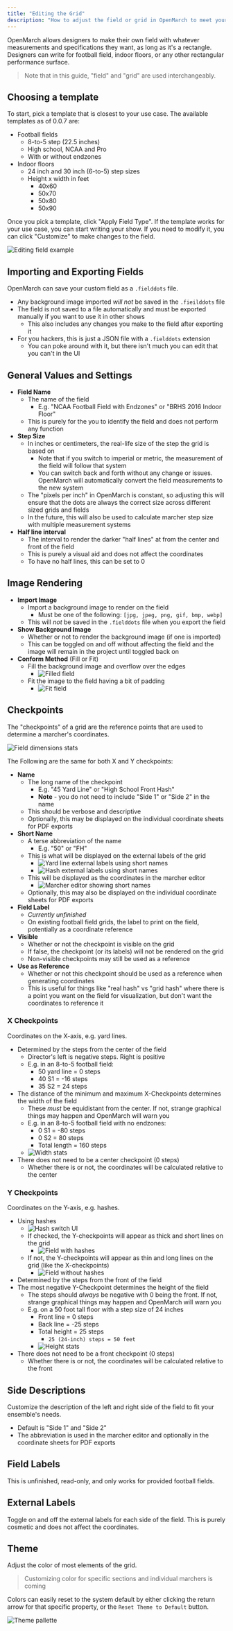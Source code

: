 ```yaml
---
title: "Editing the Grid"
description: "How to adjust the field or grid in OpenMarch to meet your ensemble's needs"
---
```


OpenMarch allows designers to make their own field with whatever measurements and specifications they want, as long as it's a rectangle.
Designers can write for football field, indoor floors, or any other rectangular performance surface.

> Note that in this guide, "field" and "grid" are used interchangeably.

## Choosing a template

To start, pick a template that is closest to your use case. The available templates as of 0.0.7 are:

- Football fields
  - 8-to-5 step (22.5 inches)
  - High school, NCAA and Pro
  - With or without endzones
- Indoor floors
  - 24 inch and 30 inch (6-to-5) step sizes
  - Height x width in feet
    - 40x60
    - 50x70
    - 50x80
    - 50x90

Once you pick a template, click "Apply Field Type".
If the template works for your use case, you can start writing your show.
If you need to modify it, you can click "Customize" to make changes to the field.

![Editing field example](/docs/guides/field/editing.gif)

## Importing and Exporting Fields

OpenMarch can save your custom field as a `.fielddots` file.

- Any background image imported _will not_ be saved in the `.fieilddots` file
- The field is not saved to a file automatically and must be exported manually if you want to use it in other shows
  - This also includes any changes you make to the field after exporting it
- For you hackers, this is just a JSON file with a `.fielddots` extension
  - You can poke around with it, but there isn't much you can edit that you can't in the UI

## General Values and Settings

- **Field Name**
  - The name of the field
    - E.g. "NCAA Football Field with Endzones" or "BRHS 2016 Indoor Floor"
  - This is purely for the you to identify the field and does not perform any function
- **Step Size**
  - In inches or centimeters, the real-life size of the step the grid is based on
    - Note that if you switch to imperial or metric, the measurement of the field will follow that system
    - You can switch back and forth without any change or issues. OpenMarch will automatically convert the field measurements to the new system
  - The "pixels per inch" in OpenMarch is constant, so adjusting this will ensure that the dots are always the correct size across different sized grids and fields
  - In the future, this will also be used to calculate marcher step size with multiple measurement systems
- **Half line interval**
  - The interval to render the darker "half lines" at from the center and front of the field
  - This is purely a visual aid and does not affect the coordinates
  - To have no half lines, this can be set to 0

## Image Rendering

- **Import Image**
  - Import a background image to render on the field
    - Must be one of the following: `[jpg, jpeg, png, gif, bmp, webp]`
  - This will _not_ be saved in the `.fielddots` file when you export the field
- **Show Background Image**
  - Whether or not to render the background image (if one is imported)
  - This can be toggled on and off without affecting the field and the image will remain in the project until toggled back on
- **Conform Method** (Fill or Fit)
  - Fill the background image and overflow over the edges
    - ![Filled field](/docs/guides/field/image-11.png)
  - Fit the image to the field having a bit of padding
    - ![Fit field](/docs/guides/field/image-10.png)

## Checkpoints

The "checkpoints" of a grid are the reference points that are used to determine a marcher's coordinates.

![Field dimensions stats](/docs/guides/field/image-1.png)

The Following are the same for both X and Y checkpoints:

- **Name**
  - The long name of the checkpoint
    - E.g. "45 Yard Line" or "High School Front Hash"
    - **Note** - you do not need to include "Side 1" or "Side 2" in the name
  - This should be verbose and descriptive
  - Optionally, this may be displayed on the individual coordinate sheets for PDF exports
- **Short Name**
  - A terse abbreviation of the name
    - E.g. "50" or "FH"
  - This is what will be displayed on the external labels of the grid
    - ![Yard line external labels using short names](/docs/guides/field/image-4.png)
    - ![Hash external labels using short names](/docs/guides/field/image-5.png)
  - This will be displayed as the coordinates in the marcher editor
    - ![Marcher editor showing short names](/docs/guides/field/image-6.png)
  - Optionally, this may also be displayed on the individual coordinate sheets for PDF exports
- **Field Label**
  - _Currently unfinished_
  - On existing football field grids, the label to print on the field, potentially as a coordinate reference
- **Visible**
  - Whether or not the checkpoint is visible on the grid
  - If false, the checkpoint (or its labels) will not be rendered on the grid
  - Non-visible checkpoints may still be used as a reference
- **Use as Reference**
  - Whether or not this checkpoint should be used as a reference when generating coordinates
  - This is useful for things like "real hash" vs "grid hash" where there is a point you want on the field for visualization, but don't want the coordinates to reference it

### X Checkpoints

Coordinates on the X-axis, e.g. yard lines.

- Determined by the steps from the center of the field
  - Director's left is negative steps. Right is positive
  - E.g. in an 8-to-5 football field:
    - 50 yard line = 0 steps
    - 40 S1 = -16 steps
    - 35 S2 = 24 steps
- The distance of the minimum and maximum X-Checkpoints determines the width of the field
  - These _must_ be equidistant from the center. If not, strange graphical things may happen and OpenMarch will warn you
  - E.g. in an 8-to-5 football field with no endzones:
    - 0 S1 = -80 steps
    - 0 S2 = 80 steps
    - Total length = 160 steps
  - ![Width stats](/docs/guides/field/image-3.png)
- There does not need to be a center checkpoint (0 steps)
  - Whether there is or not, the coordinates will be calculated relative to the center

### Y Checkpoints

Coordinates on the Y-axis, e.g. hashes.

- Using hashes
  - ![Hash switch UI](/docs/guides/field/image-7.png)
  - If checked, the Y-checkpoints will appear as thick and short lines on the grid
    - ![Field with hashes](/docs/guides/field/image-8.png)
  - If not, the Y-checkpoints will appear as thin and long lines on the grid (like the X-checkpoints)
    - ![Field without hashes](/docs/guides/field/image-9.png)
- Determined by the steps from the front of the field
- The most negative Y-Checkpoint determines the height of the field
  - The steps should _always_ be negative with 0 being the front. If not, strange graphical things may happen and OpenMarch will warn you
  - E.g. on a 50 foot tall floor with a step size of 24 inches
    - Front line = 0 steps
    - Back line = -25 steps
    - Total height = 25 steps
      - `25 (24-inch) steps = 50 feet`
    - ![Height stats](/docs/guides/field/image-13.png)
- There does not need to be a front checkpoint (0 steps)
  - Whether there is or not, the coordinates will be calculated relative to the front

## Side Descriptions

Customize the description of the left and right side of the field to fit your ensemble's needs.

- Default is "Side 1" and "Side 2"
- The abbreviation is used in the marcher editor and optionally in the coordinate sheets for PDF exports

## Field Labels

This is unfinished, read-only, and only works for provided football fields.

## External Labels

Toggle on and off the external labels for each side of the field.
This is purely cosmetic and does not affect the coordinates.

## Theme

Adjust the color of most elements of the grid.

> Customizing color for specific sections and individual marchers is coming

Colors can easily reset to the system default by either clicking the return arrow for that specific property, or the `Reset Theme to Default` button.

![Theme pallette](/docs/guides/field/image-12.png)

